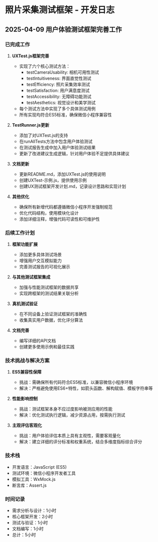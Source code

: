 # 照片采集测试框架 - 开发日志

## 2025-04-09 用户体验测试框架完善工作

### 已完成工作

1. **UXTest.js框架完善**
   - 实现了六个核心测试方法：
     - testCameraUsability: 相机可用性测试
     - testIntuitiveness: 界面直觉性测试
     - testEfficiency: 照片采集效率测试
     - testSatisfaction: 用户满意度测试
     - testAccessibility: 无障碍功能测试
     - testAesthetics: 视觉设计和美学测试
   - 每个测试方法中实现了多个具体测试用例
   - 所有实现均符合ES5标准，确保微信小程序兼容性

2. **TestRunner.js更新**
   - 添加了对UXTest.js的支持
   - 在runAllTests方法中包含用户体验测试
   - 在测试报告生成中加入用户体验测试结果
   - 更新了改进建议生成逻辑，针对用户体验不足提供具体建议

3. **文档更新**
   - 更新README.md，添加UXTest.js的使用说明
   - 创建UXTest-示例.js，提供使用示例
   - 创建UX测试框架开发计划.md，记录设计思路和实现计划

4. **其他优化**
   - 确保所有新增代码都遵循微信小程序开发强制规范
   - 优化代码结构，使用模块化设计
   - 添加详细注释，增强代码可读性和可维护性

### 后续工作计划

1. **框架功能扩展**
   - 添加更多具体测试场景
   - 增强用户交互模拟能力
   - 完善测试报告的可视化展示

2. **与其他测试框架集成**
   - 加强与性能测试框架的数据共享
   - 实现跨框架的测试结果关联分析

3. **真机测试验证**
   - 在不同设备上验证测试框架的准确性
   - 收集真实用户数据，优化评分算法

4. **文档完善**
   - 编写详细的API文档
   - 创建更多使用示例和最佳实践

### 技术挑战与解决方案

1. **ES5兼容性保障**
   - 挑战：需确保所有代码符合ES5标准，以兼容微信小程序环境
   - 解决：严格避免使用ES6+特性，如箭头函数、解构赋值、模板字符串等

2. **性能影响控制**
   - 挑战：测试框架本身不应过度影响被测应用的性能
   - 解决：优化测试执行逻辑，减少资源占用，按需执行测试

3. **主观评估客观化**
   - 挑战：用户体验评估本质上具有主观性，需要客观量化
   - 解决：建立详细的评分标准和权重系统，结合多维度指标综合评分

### 技术栈

- 开发语言：JavaScript (ES5)
- 测试环境：微信小程序开发者工具
- 模拟工具：WxMock.js
- 断言库：Assert.js

### 时间记录

- 需求分析与设计：1小时
- 核心框架开发：2小时
- 测试与验证：1小时
- 文档编写：1小时
- 总计：5小时 